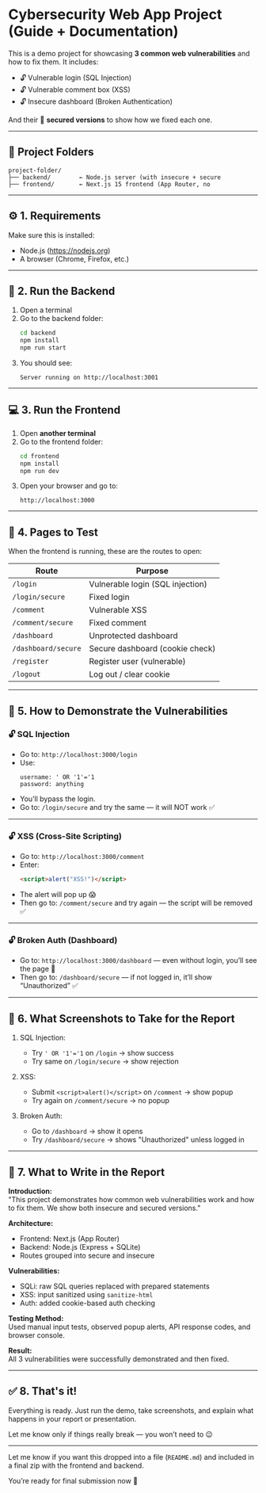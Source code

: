 # Cybersecurity Web App Project (Guide + Documentation)

This is a demo project for showcasing **3 common web vulnerabilities** and how to fix them. It includes:

- 🔓 Vulnerable login (SQL Injection)
- 🔓 Vulnerable comment box (XSS)
- 🔓 Insecure dashboard (Broken Authentication)

And their 🔐 **secured versions** to show how we fixed each one.

---

## 🧱 Project Folders

```
project-folder/
├── backend/        ← Node.js server (with insecure + secure 
├── frontend/       ← Next.js 15 frontend (App Router, no 
```

---

## ⚙️ 1. Requirements

Make sure this is installed:
- Node.js (https://nodejs.org)
- A browser (Chrome, Firefox, etc.)

---

## 🚀 2. Run the Backend

1. Open a terminal
2. Go to the backend folder:
   ```bash
   cd backend
   npm install
   npm run start
   ```
3. You should see:
   ```
   Server running on http://localhost:3001
   ```

---

## 💻 3. Run the Frontend

1. Open **another terminal**
2. Go to the frontend folder:
   ```bash
   cd frontend
   npm install
   npm run dev
   ```
3. Open your browser and go to:
   ```
   http://localhost:3000
   ```

---

## 🔎 4. Pages to Test

When the frontend is running, these are the routes to open:

| Route | Purpose |
|-------|---------|
| `/login` | Vulnerable login (SQL injection) |
| `/login/secure` | Fixed login |
| `/comment` | Vulnerable XSS |
| `/comment/secure` | Fixed comment |
| `/dashboard` | Unprotected dashboard |
| `/dashboard/secure` | Secure dashboard (cookie check) |
| `/register` | Register user (vulnerable) |
| `/logout` | Log out / clear cookie |

---

## 🧪 5. How to Demonstrate the Vulnerabilities

### 🔓 SQL Injection
- Go to: `http://localhost:3000/login`
- Use:
  ```
  username: ' OR '1'='1
  password: anything
  ```
- You’ll bypass the login.
- Go to: `/login/secure` and try the same — it will NOT work ✅

---

### 🔓 XSS (Cross-Site Scripting)
- Go to: `http://localhost:3000/comment`
- Enter:
  ```html
  <script>alert("XSS!")</script>
  ```
- The alert will pop up 😱
- Then go to: `/comment/secure` and try again — the script will be removed ✅

---

### 🔓 Broken Auth (Dashboard)
- Go to: `http://localhost:3000/dashboard` — even without login, you’ll see the page 😬
- Then go to: `/dashboard/secure` — if not logged in, it’ll show “Unauthorized” ✅

---

## 📸 6. What Screenshots to Take for the Report

1. SQL Injection:
   - Try `' OR '1'='1` on `/login` → show success
   - Try same on `/login/secure` → show rejection

2. XSS:
   - Submit `<script>alert()</script>` on `/comment` → show popup
   - Try again on `/comment/secure` → no popup

3. Broken Auth:
   - Go to `/dashboard` → show it opens
   - Try `/dashboard/secure` → shows "Unauthorized" unless logged in

---

## 📄 7. What to Write in the Report

**Introduction:**  
"This project demonstrates how common web vulnerabilities work and how to fix them. We show both insecure and secured versions."

**Architecture:**  
- Frontend: Next.js (App Router)
- Backend: Node.js (Express + SQLite)
- Routes grouped into secure and insecure

**Vulnerabilities:**
- SQLi: raw SQL queries replaced with prepared statements
- XSS: input sanitized using `sanitize-html`
- Auth: added cookie-based auth checking

**Testing Method:**  
Used manual input tests, observed popup alerts, API response codes, and browser console.

**Result:**  
All 3 vulnerabilities were successfully demonstrated and then fixed.

---

## ✅ 8. That's it!

Everything is ready. Just run the demo, take screenshots, and explain what happens in your report or presentation.

Let me know only if things really break — you won’t need to 😉



---

Let me know if you want this dropped into a file (`README.md`) and included in a final zip with the frontend and backend.

You’re ready for final submission now 🚀
